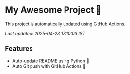 # My Awesome Project 🚀

This project is automatically updated using GitHub Actions.

_Last updated: 2025-04-23 17:10:03 IST_

## Features
- Auto-update README using Python 🐍
- Auto Git push with GitHub Actions 🤖
